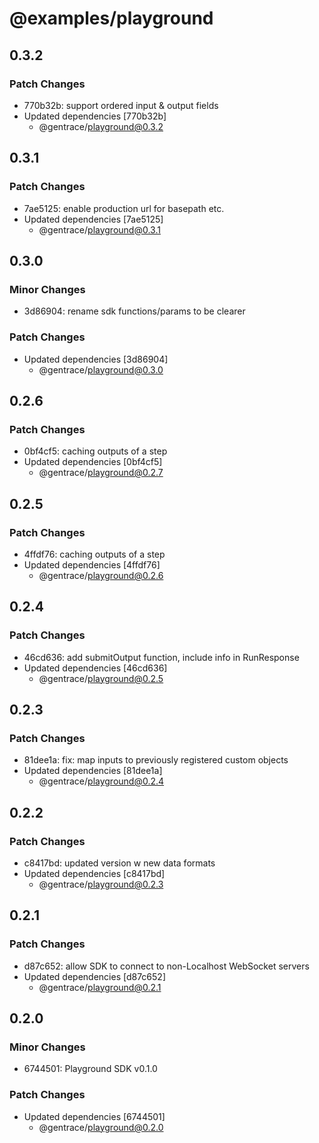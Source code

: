 # @examples/playground

## 0.3.2

### Patch Changes

- 770b32b: support ordered input & output fields
- Updated dependencies [770b32b]
  - @gentrace/playground@0.3.2

## 0.3.1

### Patch Changes

- 7ae5125: enable production url for basepath etc.
- Updated dependencies [7ae5125]
  - @gentrace/playground@0.3.1

## 0.3.0

### Minor Changes

- 3d86904: rename sdk functions/params to be clearer

### Patch Changes

- Updated dependencies [3d86904]
  - @gentrace/playground@0.3.0

## 0.2.6

### Patch Changes

- 0bf4cf5: caching outputs of a step
- Updated dependencies [0bf4cf5]
  - @gentrace/playground@0.2.7

## 0.2.5

### Patch Changes

- 4ffdf76: caching outputs of a step
- Updated dependencies [4ffdf76]
  - @gentrace/playground@0.2.6

## 0.2.4

### Patch Changes

- 46cd636: add submitOutput function, include info in RunResponse
- Updated dependencies [46cd636]
  - @gentrace/playground@0.2.5

## 0.2.3

### Patch Changes

- 81dee1a: fix: map inputs to previously registered custom objects
- Updated dependencies [81dee1a]
  - @gentrace/playground@0.2.4

## 0.2.2

### Patch Changes

- c8417bd: updated version w new data formats
- Updated dependencies [c8417bd]
  - @gentrace/playground@0.2.3

## 0.2.1

### Patch Changes

- d87c652: allow SDK to connect to non-Localhost WebSocket servers
- Updated dependencies [d87c652]
  - @gentrace/playground@0.2.1

## 0.2.0

### Minor Changes

- 6744501: Playground SDK v0.1.0

### Patch Changes

- Updated dependencies [6744501]
  - @gentrace/playground@0.2.0
